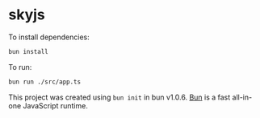 # skyjs

To install dependencies:

```bash
bun install
```

To run:

```bash
bun run ./src/app.ts
```

This project was created using `bun init` in bun v1.0.6. [Bun](https://bun.sh) is a fast all-in-one JavaScript runtime.
